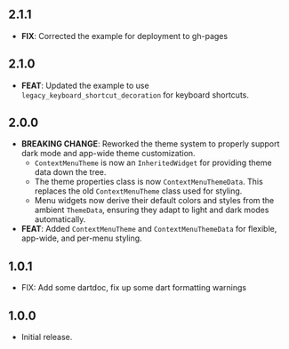 ## 2.1.1

* **FIX**: Corrected the example for deployment to gh-pages

## 2.1.0

* **FEAT**: Updated the example to use `legacy_keyboard_shortcut_decoration` for keyboard shortcuts.

## 2.0.0

* **BREAKING CHANGE**: Reworked the theme system to properly support dark mode and app-wide theme customization.
  * `ContextMenuTheme` is now an `InheritedWidget` for providing theme data down the tree.
  * The theme properties class is now `ContextMenuThemeData`. This replaces the old `ContextMenuTheme` class used for styling.
  * Menu widgets now derive their default colors and styles from the ambient `ThemeData`, ensuring they adapt to light and dark modes automatically.
* **FEAT**: Added `ContextMenuTheme` and `ContextMenuThemeData` for flexible, app-wide, and per-menu styling.

## 1.0.1

* FIX: Add some dartdoc, fix up some dart formatting warnings

## 1.0.0

* Initial release.
